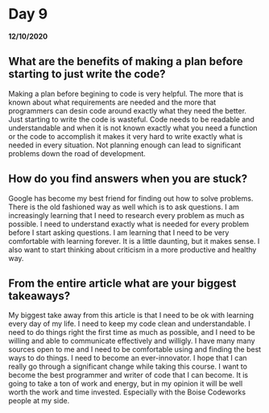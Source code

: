 # Day 9
__12/10/2020__

## What are the benefits of making a plan before starting to just write the code?

Making a plan before begining to code is very helpful. The more that is known about what requirements are needed and the more that programmers can desin code around exactly what they need the better. Just starting to write the code is wasteful. Code needs to be readable and understandable and when it is not known exactly what you need a function or the code to accomplish it makes it very hard to write exactly what is needed in every situation. Not planning enough can lead to significant problems down the road of development.


## How do you find answers when you are stuck?

Google has become my best friend for finding out how to solve problems. There is the old fashioned way as well which is to ask questions. I am increasingly learning that I need to research every problem as much as possible. I need to understand exactly what is needed for every problem before I start asking questions. I am learning that I need to be very comfortable with learning forever. It is a little daunting, but it makes sense. I also want to start thinking about criticism in a more productive and healthy way.


## From the entire article what are your biggest takeaways?

My biggest take away from this article is that I need to be ok with learning every day of my life. I need to keep my code clean and understandable. I need to do things right the first time as much as possible, and I need to be willing and able to communicate effectively and willigly. I have many many sources open to me and I need to be comfortable using and finding the best ways to do things. I need to become an ever-innovator. I hope that I can really go through a significant change while taking this course. I want to become the best programmer and writer of code that I can become. It is going to take a ton of work and energy, but in my opinion it will be well worth the work and time invested. Especially with the Boise Codeworks people at my side.
